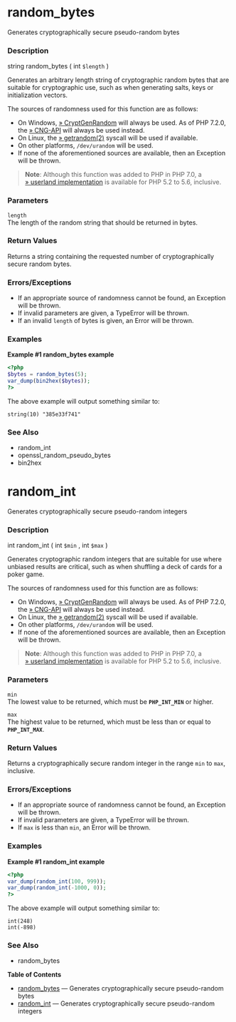 random\_bytes
=============

Generates cryptographically secure pseudo-random bytes

### Description

<span class="type">string</span> <span
class="methodname">random\_bytes</span> ( <span
class="methodparam"><span class="type">int</span> `$length`</span> )

Generates an arbitrary length string of cryptographic random bytes that
are suitable for cryptographic use, such as when generating salts, keys
or initialization vectors.

The sources of randomness used for this function are as follows:

-   <span class="simpara"> On Windows,
    <a href="https://msdn.microsoft.com/en-us/library/windows/desktop/aa379942(v=vs.85).aspx" class="link external">» <span class="function">CryptGenRandom</span></a>
    will always be used. As of PHP 7.2.0, the
    <a href="https://docs.microsoft.com/en-us/windows/desktop/SecCNG/cng-portal" class="link external">» CNG-API</a>
    will always be used instead. </span>
-   <span class="simpara"> On Linux, the
    <a href="http://man7.org/linux/man-pages/man2/getrandom.2.html" class="link external">» getrandom(2)</a>
    syscall will be used if available. </span>
-   <span class="simpara"> On other platforms, `/dev/urandom` will be
    used. </span>
-   <span class="simpara"> If none of the aforementioned sources are
    available, then an <span class="classname">Exception</span> will be
    thrown. </span>

> **Note**: <span class="simpara"> Although this function was added to
> PHP in PHP 7.0, a
> <a href="https://github.com/paragonie/random_compat" class="link external">» userland implementation</a>
> is available for PHP 5.2 to 5.6, inclusive. </span>

### Parameters

`length`  
The length of the random string that should be returned in bytes.

### Return Values

Returns a string containing the requested number of cryptographically
secure random bytes.

### Errors/Exceptions

-   <span class="simpara"> If an appropriate source of randomness cannot
    be found, an <span class="classname">Exception</span> will be
    thrown. </span>
-   <span class="simpara"> If invalid parameters are given, a <span
    class="classname">TypeError</span> will be thrown. </span>
-   <span class="simpara"> If an invalid `length` of bytes is given, an
    <span class="classname">Error</span> will be thrown. </span>

### Examples

**Example \#1 <span class="function">random\_bytes</span> example**

``` php
<?php
$bytes = random_bytes(5);
var_dump(bin2hex($bytes));
?>
```

The above example will output something similar to:

    string(10) "385e33f741"

### See Also

-   <span class="function">random\_int</span>
-   <span class="function">openssl\_random\_pseudo\_bytes</span>
-   <span class="function">bin2hex</span>

random\_int
===========

Generates cryptographically secure pseudo-random integers

### Description

<span class="type">int</span> <span
class="methodname">random\_int</span> ( <span class="methodparam"><span
class="type">int</span> `$min`</span> , <span class="methodparam"><span
class="type">int</span> `$max`</span> )

Generates cryptographic random integers that are suitable for use where
unbiased results are critical, such as when shuffling a deck of cards
for a poker game.

The sources of randomness used for this function are as follows:

-   <span class="simpara"> On Windows,
    <a href="https://msdn.microsoft.com/en-us/library/windows/desktop/aa379942(v=vs.85).aspx" class="link external">» <span class="function">CryptGenRandom</span></a>
    will always be used. As of PHP 7.2.0, the
    <a href="https://docs.microsoft.com/en-us/windows/desktop/SecCNG/cng-portal" class="link external">» CNG-API</a>
    will always be used instead. </span>
-   <span class="simpara"> On Linux, the
    <a href="http://man7.org/linux/man-pages/man2/getrandom.2.html" class="link external">» getrandom(2)</a>
    syscall will be used if available. </span>
-   <span class="simpara"> On other platforms, `/dev/urandom` will be
    used. </span>
-   <span class="simpara"> If none of the aforementioned sources are
    available, then an <span class="classname">Exception</span> will be
    thrown. </span>

> **Note**: <span class="simpara"> Although this function was added to
> PHP in PHP 7.0, a
> <a href="https://github.com/paragonie/random_compat" class="link external">» userland implementation</a>
> is available for PHP 5.2 to 5.6, inclusive. </span>

### Parameters

`min`  
The lowest value to be returned, which must be **`PHP_INT_MIN`** or
higher.

`max`  
The highest value to be returned, which must be less than or equal to
**`PHP_INT_MAX`**.

### Return Values

Returns a cryptographically secure random integer in the range `min` to
`max`, inclusive.

### Errors/Exceptions

-   <span class="simpara"> If an appropriate source of randomness cannot
    be found, an <span class="classname">Exception</span> will be
    thrown. </span>
-   <span class="simpara"> If invalid parameters are given, a <span
    class="classname">TypeError</span> will be thrown. </span>
-   <span class="simpara"> If `max` is less than `min`, an <span
    class="classname">Error</span> will be thrown. </span>

### Examples

**Example \#1 <span class="function">random\_int</span> example**

``` php
<?php
var_dump(random_int(100, 999));
var_dump(random_int(-1000, 0));
?>
```

The above example will output something similar to:

    int(248)
    int(-898)

### See Also

-   <span class="function">random\_bytes</span>

**Table of Contents**

-   [random\_bytes](/ref/csprng.html#random_bytes) — Generates
    cryptographically secure pseudo-random bytes
-   [random\_int](/ref/csprng.html#random_int) — Generates
    cryptographically secure pseudo-random integers
